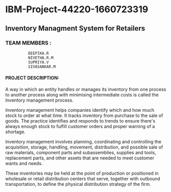 # IBM-Project-44220-1660723319
## Inventory Managment System for Retailers
### TEAM MEMBERS :
              DEEPIKA.R
              NIVETHA.R.M
              SUPRIYA.V
              SIVASANKAR.M
#### PROJECT DESCRIPTION:
 A way in which an entity handles or manages its inventory from 
 one process to another process along with minimising intermediate 
 costs is called the Inventory management process.
 
 Inventory management helps companies identify which and how much 
 stock to order at what time.  It tracks inventory from purchase to 
 the sale of goods. The practice identifies and responds to trends 
 to ensure there's always enough stock to fulfill 
 customer orders and proper warning of a shortage.
 
 Inventory management involves planning, coordinating
 and controlling the acquisition, storage, handling, movement, 
 distribution, and possible sale of raw materials, component parts 
 and subassemblies, supplies and tools, replacement parts, and other 
 assets that are needed to meet customer wants and needs.
 
 These inventories may be held at the point of production or positioned 
in wholesale or retail distribution centers that serve, together with 
outbound transportation, to define the physical distribution strategy of the firm.


